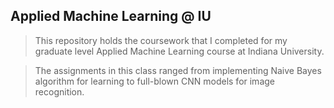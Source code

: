 ## Applied Machine Learning @ IU

> This repository holds the coursework that I completed for my graduate level Applied Machine Learning course at Indiana University.

> The assignments in this class ranged from implementing Naive Bayes algorithm for learning to full-blown CNN models for image recognition.
